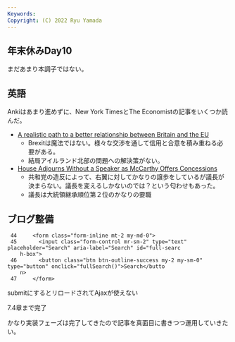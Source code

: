 ```yaml
---
Keywords:
Copyright: (C) 2022 Ryu Yamada
---
```


## 年末休みDay10

まだあまり本調子ではない。

## 英語
Ankiはあまり進めずに、New York TimesとThe Economistの記事をいくつか読んだ。

- [A realistic path to a better relationship between Britain and the EU](https://www.economist.com/leaders/2023/01/05/a-realistic-path-to-a-better-relationship-between-britain-and-the-eu)
  - Brexitは魔法ではない。様々な交渉を通して信用と合意を積み重ねる必要がある。
  - 結局アイルランド北部の問題への解決策がない。
- [House Adjourns Without a Speaker as McCarthy Offers Concessions](https://www.nytimes.com/2023/01/05/us/politics/house-speaker-vote-kevin-mccarthy.html)
  - 共和党の造反によって、右翼に対してかなりの譲歩をしているが議長が決まらない。議長を変えるしかないのでは？という匂わせもあった。
  - 議長は大統領継承順位第２位のかなりの要職


## ブログ整備
```
 44     <form class="form-inline mt-2 my-md-0">
 45       <input class="form-control mr-sm-2" type="text" placeholder="Search" aria-label="Search" id="full-searc
    h-box">
 46       <button class="btn btn-outline-success my-2 my-sm-0" type="button" onclick="fullSearch()">Search</butto
    n>
 47     </form>
```
submitにするとリロードされてAjaxが使えない


7.4章まで完了

かなり実装フェーズは完了してきたので記事を真面目に書きつつ運用していきたい。